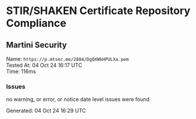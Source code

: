 # STIR/SHAKEN Certificate Repository Compliance

## Martini Security

Name: `https://p.mtsec.me/2884/DgQXWkHPULXa.pem`\
Tested At: 04 Oct 24 16:17 UTC\
Time: 116ms

### Issues

no warning, or error, or notice date level issues were found

Generated: 04 Oct 24 16:29 UTC